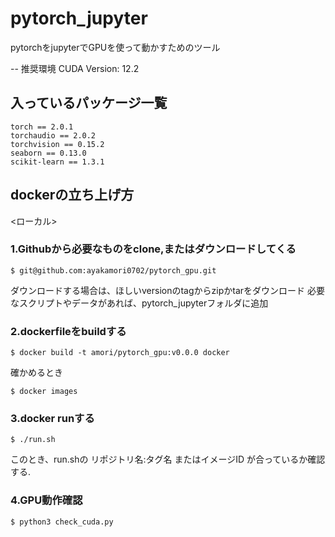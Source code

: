 # pytorch_jupyter
pytorchをjupyterでGPUを使って動かすためのツール

--
推奨環境 
CUDA Version: 12.2  

## 入っているパッケージ一覧  
```
torch == 2.0.1
torchaudio == 2.0.2
torchvision == 0.15.2
seaborn == 0.13.0
scikit-learn == 1.3.1 
```

## dockerの立ち上げ方
<ローカル>

### 1.Githubから必要なものをclone,またはダウンロードしてくる

    $ git@github.com:ayakamori0702/pytorch_gpu.git

ダウンロードする場合は、ほしいversionのtagからzipかtarをダウンロード
必要なスクリプトやデータがあれば、pytorch_jupyterフォルダに追加

### 2.dockerfileをbuildする

    $ docker build -t amori/pytorch_gpu:v0.0.0 docker

確かめるとき 

    $ docker images

### 3.docker runする

    $ ./run.sh  

このとき、run.shの リポジトリ名:タグ名 またはイメージID が合っているか確認する. 

### 4.GPU動作確認  

    $ python3 check_cuda.py
